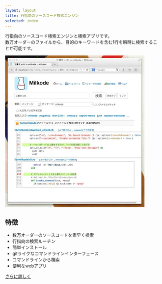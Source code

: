 ```yaml
---
layout: layout
title: 行指向のソースコード検索エンジン
selected: index
---
```

行指向のソースコード検索エンジンと検索アプリです。<br>
数万オーダーのファイルから、目的のキーワードを含む1行を瞬時に検索することが可能です。 

<img alt='milkode web app' src='./images/milkode-web-01.jpg' />

## 特徴
* 数万オーダーのソースコードを素早く検索 
* 行指向の検索ルーチン 
* 簡単インストール
* gitライクなコマンドラインインターフェース 
* コマンドラインから検索 
* 便利なwebアプリ

[さらに詳しく](./features.html)
